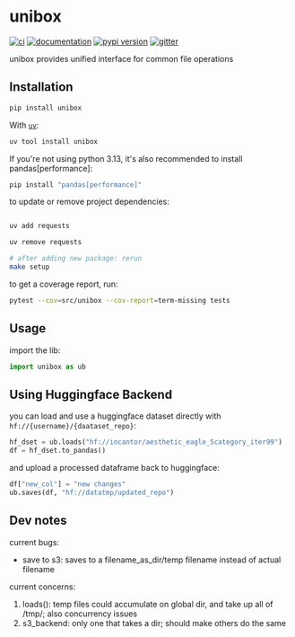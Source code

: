 # unibox

[![ci](https://github.com/trojblue/unibox/workflows/ci/badge.svg)](https://github.com/trojblue/unibox/actions?query=workflow%3Aci)
[![documentation](https://img.shields.io/badge/docs-mkdocs-708FCC.svg?style=flat)](https://trojblue.github.io/unibox/)
[![pypi version](https://img.shields.io/pypi/v/unibox.svg)](https://pypi.org/project/unibox/)
[![gitter](https://badges.gitter.im/join%20chat.svg)](https://app.gitter.im/#/room/#unibox:gitter.im)

unibox provides unified interface for common file operations

## Installation

```bash
pip install unibox
```

With [`uv`](https://docs.astral.sh/uv/):

```bash
uv tool install unibox
```

If you're not using python 3.13, it's also recommended to install pandas[performance]:

```bash
pip install "pandas[performance]"
```


to update or remove project dependencies:

```bash

uv add requests

uv remove requests

# after adding new package: rerun
make setup
```

to get a coverage report, run:
```bash
pytest --cov=src/unibox --cov-report=term-missing tests
```


## Usage

import the lib:

```python
import unibox as ub
```


## Using Huggingface Backend

you can load and use a huggingface dataset directly with `hf://{username}/{daataset_repo}`:

```python
hf_dset = ub.loads("hf://incantor/aesthetic_eagle_5category_iter99")
df = hf_dset.to_pandas()
```

and upload a processed dataframe back to huggingface:

```python
df["new_col"] = "new changes"
ub.saves(df, "hf://datatmp/updated_repo")
```


## Dev notes

current bugs:

- save to s3: saves to a filename_as_dir/temp filename instead of actual filename


current concerns:

1. loads(): temp files could accumulate on global dir, and take up all of /tmp/; also concurrency issues
2. s3_backend: only one that takes a dir; should make others do the same
